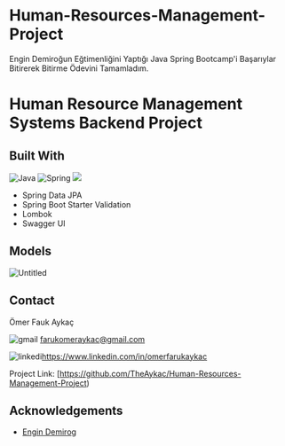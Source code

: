 # Human-Resources-Management-Project
Engin Demiroğun Eğtimenliğini Yaptığı Java Spring Bootcamp'i Başarıylar Bitirerek Bitirme Ödevini Tamamladım.

# Human Resource Management Systems Backend Project

## Built With

![Java](https://img.shields.io/badge/java-%23ED8B00.svg?style=for-the-badge&logo=java&logoColor=white) ![Spring](https://img.shields.io/badge/spring-%236DB33F.svg?style=for-the-badge&logo=spring&logoColor=white) ![](https://img.shields.io/badge/PostgreSQL-316192?style=for-the-badge&logo=postgresql&logoColor=white)

- Spring Data JPA
- Spring Boot Starter Validation
- Lombok
- Swagger UI


## Models

![Untitled](https://user-images.githubusercontent.com/101461108/181653563-fb76eca3-2a09-4cc7-b85a-fbf5db92ffaf.png/style=for-the-badge&logo=java&logoColor=white)





## Contact

Ömer Fauk Aykaç 

![gmail](https://user-images.githubusercontent.com/101461108/181653859-e83e95fc-f0e2-4e60-a9ba-c1ecc4113f65-small.png) farukomeraykac@gmail.com

![linkedi](https://user-images.githubusercontent.com/101461108/181653887-2773f455-797c-4d66-b83c-0ccb400e885f.jpg)https://www.linkedin.com/in/omerfarukaykac

Project Link: [https://github.com/TheAykac/Human-Resources-Management-Project)

## Acknowledgements

- [Engin Demirog](https://www.linkedin.com/in/engindemirog)
